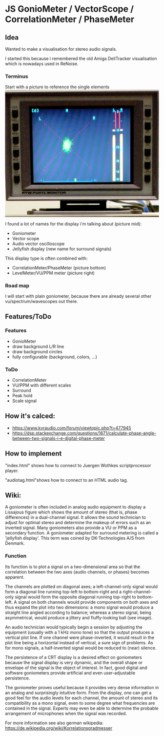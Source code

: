 # JS GonioMeter / VectorScope / CorrelationMeter / PhaseMeter

## Idea
Wanted to make a visualisation for stereo audio signals.

I started this because i remembered the old Amiga DeliTracker visualisation which is nowadays used in ReNoise.

### Terminus
Start with a picture to reference the single elements
<img align="center" width="800" src="Goniometer_RTW.jpg">

I found a lot of names for the display i'm talking about (picture mid):
- Goniometer
- Vector scope
- Audio vector oscilloscope
- Jellyfish display (new name for surround signals)

This display type is often combined with:
- CorrelationMeter/PhaseMeter (picture bottom)
- LevelMeter/VU/PPM meter (picture right)

### Road map
I will start with plain goniometer, because there are already several other vu/spectrum/wavescopes out there.

## Features/ToDo
### Features
- GonioMeter
- draw background L/R line
- draw background circles
- fully configurable (background, colors, ...)
### ToDo
- CorrelationMeter
- VU/PPM with different scales
- Surround
- Peak hold
- Scale signal

## How it's calced:
- https://www.kvraudio.com/forum/viewtopic.php?t=477945
- https://dsp.stackexchange.com/questions/1671/calculate-phase-angle-between-two-signals-i-e-digital-phase-meter

## How to implement
"index.html" shows how to connect to Juergen Wothkes scriptprocessor player.

"audiotag.html"shows how to connect to an HTML audio tag.

## Wiki:
A goniometer is often included in analog audio equipment to display a Lissajous figure which shows the amount of stereo (that is, phase differences) in a dual-channel signal. It allows the sound technician to adjust for optimal stereo and determine the makeup of errors such as an inverted signal. Many goniometers also provide a VU or PPM as a secondary function. A goniometer adapted for surround metering is called a 'jellyfish display'. This term was coined by DK-Technologies A/S from Denmark.

### Function
Its function is to plot a signal on a two-dimensional area so that the correlation between the two axes (audio channels, or phases) becomes apparent.

The channels are plotted on diagonal axes; a left-channel-only signal would form a diagonal line running top-left to bottom-right and a right-channel-only signal would form the opposite diagonal running top-right to bottom-left. A signal on both channels would provide components on both axes and thus expand the plot into two dimensions: a mono signal would produce a straight line angled according to balance; whereas a stereo signal, being asymmetrical, would produce a jittery and fluffy-looking ball (see image).

An audio technician would typically begin a session by adjusting the equipment (usually with a 1 kHz mono tone) so that the output produces a vertical plot line. If one channel were phase-inverted, it would result in the plot line being a horizontal instead of vertical, a sure sign of problems. As for mono signals, a half-inverted signal would be reduced to (near) silence.

The persistence of a CRT display is a desired effect on goniometers because the signal display is very dynamic, and the overall shape or envelope of the signal is the object of interest. In fact, good digital and software goniometers provide artificial and even user-adjustable persistence.

The goniometer proves useful because it provides very dense information in an analog and surprisingly intuitive form. From the display, one can get a good feel for the audio levels for each channel, the amount of stereo and its compatibility as a mono signal, even to some degree what frequencies are contained in the signal. Experts may even be able to determine the probable arrangement of microphones when the signal was recorded.

For more information see also german wikipedia: https://de.wikipedia.org/wiki/Korrelationsgradmesser

